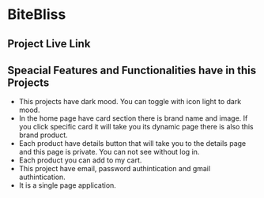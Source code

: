 
# BiteBliss

## Project Live Link
<!-- Click Here: [https://mind-body-events.web.app/](https://mind-body-events.web.app/) -->

## Speacial Features and Functionalities have in this Projects

* This projects have dark mood. You can toggle with icon light to dark mood.
* In the home page have card section there is brand name and image. If you click specific card it will take you its dynamic page there is also this brand product.
* Each product have details button that will take you to the details page and this page is private. You can not see without log in.
* Each product you can add to my cart.
* This project have email, password authintication and gmail authintication.
* It is a single page application.

